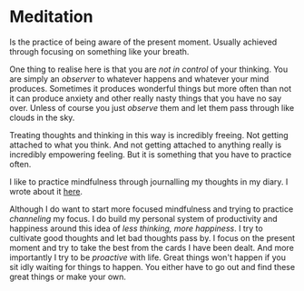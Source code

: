 
# Meditation 

Is the practice of being aware of the present moment. Usually achieved through focusing on something like your breath.

One thing to realise here is that you are _not in control_ of your thinking. You are simply an _observer_ to whatever happens and whatever your mind produces. Sometimes it produces wonderful things but more often than not it can produce anxiety and other really nasty things that you have no say over. Unless of course you just _observe_ them and let them pass through like clouds in the sky. 

Treating thoughts and thinking in this way is incredibly freeing. Not getting attached to what you think. And not getting attached to anything really is incredibly empowering feeling. But it is something that you have to practice often.

I like to practice mindfulness through journalling my thoughts in my diary. I wrote about it [here][1]. 

Although I do want to start more focused mindfulness and trying to practice _channeling_ my focus. I do build my personal system of productivity and happiness around this idea of _less thinking, more happiness_. I try to cultivate good thoughts and let bad thoughts pass by. I focus on the present moment and try to take the best from the cards I have been dealt. And more importantly I try to be _proactive_ with life. Great things won't happen if you sit idly waiting for things to happen. You either have to go out and find these great things or make your own. 

[1]:	https://medium.com/@NikitaVoloboev/day-evaluations-5706f31c9c5e#.m4lw1eo32
